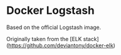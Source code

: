 # Docker Logstash

Based on the official Logstash image.

Originally taken from the [ELK stack] (https://github.com/deviantony/docker-elk)
